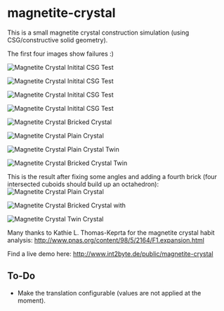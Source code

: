 # magnetite-crystal

This is a small magnetite crystal construction simulation (using CSG/constructive solid geometry).


The first four images show failures :)

![Magnetite Crystal Initital CSG Test](magnetite-crystal-initial-csg-test.png)

![Magnetite Crystal Initital CSG Test](magnetite-crystal-initial-csg-test-2.png)

![Magnetite Crystal Initital CSG Test](magnetite-crystal-initial-csg-test-3.png)

![Magnetite Crystal Initital CSG Test](magnetite-crystal-initial-csg-test-4.png)

![Magnetite Crystal Bricked Crystal](magnetite-crystal-a-bricked.png)

![Magnetite Crystal Plain Crystal](magnetite-crystal-a-plain.png)

![Magnetite Crystal Plain Crystal Twin](magnetite-crystal-d-twins-plain.png)

![Magnetite Crystal Bricked Crystal Twin](magnetite-crystal-d-twins-bricked-2.png)


This is the result after fixing some angles and adding a fourth brick (four
intersected cuboids should build up an octahedron):
![Magnetite Crystal Plain Crystal](magnetite-crystal-e-plain.png)

![Magnetite Crystal Bricked Crystal with](magnetite-crystal-e-bricks.png)

![Magnetite Crystal Twin Crystal](magnetite-crystal-e-twin.png)




Many thanks to Kathie L. Thomas-Keprta for the magnetite crystal habit analysis:
   http://www.pnas.org/content/98/5/2164/F1.expansion.html


Find a live demo here: http://www.int2byte.de/public/magnetite-crystal


To-Do
-----
* Make the translation configurable (values are not applied at the moment).